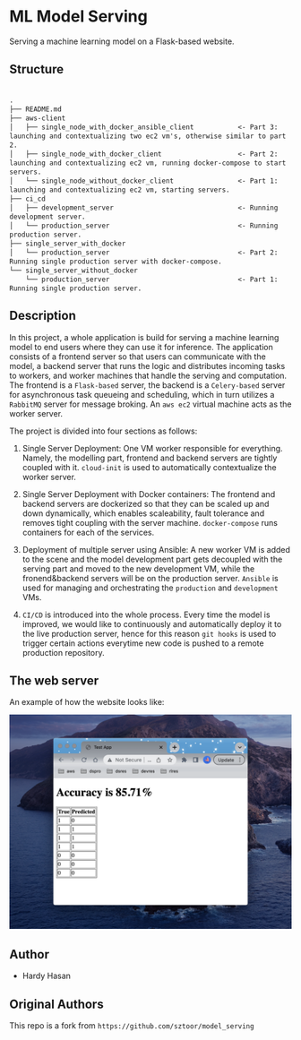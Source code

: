 
# ML Model Serving

Serving a machine learning model on a Flask-based website.

## Structure

```

.
├── README.md
├── aws-client                                           
│   ├── single_node_with_docker_ansible_client           <- Part 3: launching and contextualizing two ec2 vm's, otherwise similar to part 2.
│   ├── single_node_with_docker_client                   <- Part 2: launching and contextualizing ec2 vm, running docker-compose to start servers.
│   └── single_node_without_docker_client                <- Part 1: launching and contextualizing ec2 vm, starting servers.
├── ci_cd                                                
│   ├── development_server                               <- Running development server.
│   └── production_server                                <- Running production server.
├── single_server_with_docker
│   └── production_server                                <- Part 2: Running single production server with docker-compose.
└── single_server_without_docker
    └── production_server                                <- Part 1: Running single production server.
```


## Description
In this project, a whole application is build for serving a machine learning model to end users where 
they can use it for inference. The application consists of a frontend server so that users can communicate 
with the model, a backend server that runs the logic and distributes incoming tasks to workers, and 
worker machines that handle the serving and computation. 
The frontend is a `Flask-based` server, the backend is a `Celery-based` server for asynchronous task queueing 
and scheduling, which in turn utilizes a `RabbitMQ` server for message broking. An `aws ec2` virtual machine 
acts as the worker server.

The project is divided into four sections as follows:
1. Single Server Deployment: One VM worker responsible for everything. Namely, the modelling part, frontend and backend servers are tightly coupled with it. `cloud-init` is used to automatically contextualize the worker server.

2. Single Server Deployment with Docker containers: The frontend and backend servers are dockerized so that they can be scaled up and down dynamically, which enables scaleability, fault tolerance and removes tight coupling with the server machine. `docker-compose` runs containers for each of the services.

3. Deployment of multiple server using Ansible: A new worker VM is added to the scene and the model development part gets decoupled with the serving part and moved to the new development VM, while the fronend&backend servers will be on the production server. `Ansible` is used for managing and orchestrating the `production` and `development` VMs. 

4. `CI/CD` is introduced into the whole process. Every time the model is improved, we would like to continuously and automatically deploy it to the live production server, hence for this reason `git hooks` is used to trigger certain actions everytime new code is pushed to a remote production repository.




## The web server
An example of how the website looks like:

![alt text](media/webserver?raw=true "Title")


## Author

- Hardy Hasan


## Original Authors
This repo is a fork from `https://github.com/sztoor/model_serving`